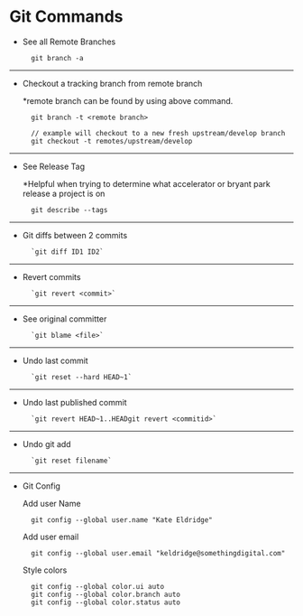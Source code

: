 # Git Commands

- See all Remote Branches

        git branch -a

---

- Checkout a tracking branch from remote branch

    *remote branch can be found by using above command.

        git branch -t <remote branch>
        
        // example will checkout to a new fresh upstream/develop branch
        git checkout -t remotes/upstream/develop

---

- See Release Tag

    *Helpful when trying to determine what accelerator or bryant park release a project is on

        git describe --tags

---

- Git diffs between 2 commits

        `git diff ID1 ID2`

---

- Revert commits

        `git revert <commit>`

---

- See original committer

        `git blame <file>`

---

- Undo last commit

        `git reset --hard HEAD~1`

---

- Undo last published commit

        `git revert HEAD~1..HEADgit revert <commitid>`
        

---

- Undo git add

        `git reset filename`

---

- Git Config

    Add user Name

        git config --global user.name "Kate Eldridge"

    Add user email

        git config --global user.email "keldridge@somethingdigital.com"

    Style colors

        git config --global color.ui auto
        git config --global color.branch auto
        git config --global color.status auto